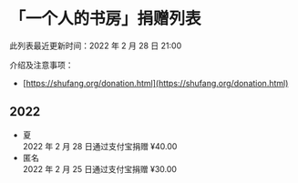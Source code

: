 # 「一个人的书房」捐赠列表

此列表最近更新时间：2022 年 2 月 28 日 21:00

介绍及注意事项：
- [https://shufang.org/donation.html](https://shufang.org/donation.html)

## 2022

- 夏  
  2022 年 2 月 28 日通过支付宝捐赠 ¥40.00
- 匿名  
  2022 年 2 月 25 日通过支付宝捐赠 ¥30.00
